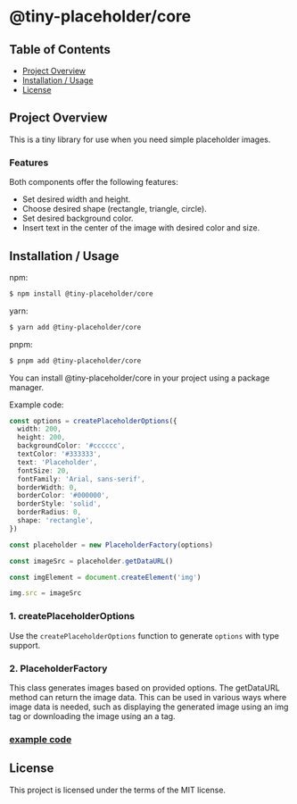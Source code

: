 # @tiny-placeholder/core

## Table of Contents

- [Project Overview](#project-overview)
- [Installation / Usage](#installation--usage)
- [License](#license)

## Project Overview

This is a tiny library for use when you need simple placeholder images.

### Features

Both components offer the following features:

- Set desired width and height.
- Choose desired shape (rectangle, triangle, circle).
- Set desired background color.
- Insert text in the center of the image with desired color and size.

## Installation / Usage

npm:

```bash
$ npm install @tiny-placeholder/core
```

yarn:

```bash
$ yarn add @tiny-placeholder/core
```

pnpm:

```bash
$ pnpm add @tiny-placeholder/core
```

You can install @tiny-placeholder/core in your project using a package manager.

Example code:

```ts
const options = createPlaceholderOptions({
  width: 200,
  height: 200,
  backgroundColor: '#cccccc',
  textColor: '#333333',
  text: 'Placeholder',
  fontSize: 20,
  fontFamily: 'Arial, sans-serif',
  borderWidth: 0,
  borderColor: '#000000',
  borderStyle: 'solid',
  borderRadius: 0,
  shape: 'rectangle',
})

const placeholder = new PlaceholderFactory(options)

const imageSrc = placeholder.getDataURL()

const imgElement = document.createElement('img')

img.src = imageSrc
```

### 1. createPlaceholderOptions

Use the `createPlaceholderOptions` function to generate `options` with type support.

### 2. PlaceholderFactory

This class generates images based on provided options. The getDataURL method can return the image data. This can be used in various ways where image data is needed, such as displaying the generated image using an img tag or downloading the image using an a tag.

### [example code](https://github.com/kichul7493/tiny-placeholder/tree/main/examples/vanilla)

## License

This project is licensed under the terms of the MIT license.
